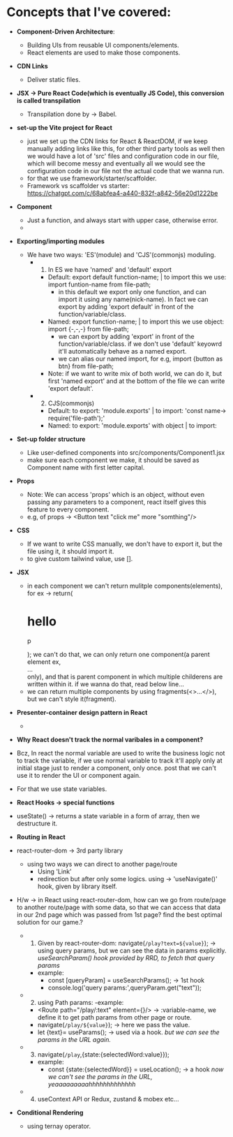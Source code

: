 # Concepts that I've covered:

- **Component-Driven Architecture**:

  - Building UIs from reusable UI components/elements.
  - React elements are used to make those components.

- **CDN Links**

  - Deliver static files.

- **JSX -> Pure React Code(which is eventually JS Code), this conversion is called transpilation**

  - Transpilation done by -> Babel.

- **set-up the Vite project for React**

  - just we set up the CDN links for React & ReactDOM, if we keep manually adding links like this, for other third party tools as well then we would have a lot of 'src' files and configuration code in our file, which will become messy and eventually all we would see the configuration code in our file not the actual code that we wanna run.
  - for that we use framework/starter/scaffolder.
  - Framework vs scaffolder vs starter: https://chatgpt.com/c/68abfea4-a440-832f-a842-56e20d1222be

- **Component**

  - Just a function, and always start with upper case, otherwise error.
  -

- **Exporting/importing modules**

  - We have two ways: 'ES'(module) and 'CJS'(commonjs) moduling.
    - 1. In ES we have 'named' and 'default' export
      - Default: export default function-name; | to import this we use: import funtion-name from file-path;
        - in this default we export only one function, and can import it using any name(nick-name). In fact we can export by adding 'export default' in front of the function/variable/class.
      - Named: export function-name; | to import this we use object: import {-,-,-} from file-path;
        - we can export by adding 'export' in front of the function/variable/class. if we don't use 'default' keyowrd it'll automatically behave as a named export.
        - we can alias our named import, for e.g, import {button as btn} from file-path;
      - Note: if we want to write mix of both world, we can do it, but first 'named export' and at the bottom of the file we can write 'export default'.
    - 2. CJS(commonjs)
      - Default: to export: 'module.exports' | to import: 'const name-> require('file-path');'
      - Named: to export: 'module.exports' with object | to import:

- **Set-up folder structure**

  - Like user-defined components into src/components/Component1.jsx
  - make sure each component we make, it should be saved as Component name with first letter capital.

- **Props**

  - Note: We can access 'props' which is an object, without even passing any parameters to a component, react itself gives this feature to every component.
  - e.g, of props -> <Button text "click me" more "somthing"/>

- **CSS**

  - If we want to write CSS manually, we don't have to export it, but the file using it, it should import it.
  - to give custom tailwind value, use [].

- **JSX**

  - in each component we can't return mulitple components(elements), for ex -> return(<h1>hello</h1> <p>p</P>); we can't do that, we can only return one component(a parent element ex, <div>...</div> only), and that is parent component in which multiple childerens are written within it. if we wanna do that, read below line...
  - we can return multiple components by using fragments(<>...</>), but we can't style it(fragment).

- **Presenter-container design pattern in React**

  -

- **Why React doesn't track the normal varibales in a component?**

- Bcz, In react the normal variable are used to write the business logic not to track the variable, if we use normal variable to track it'll apply only at initial stage just to render a component, only once. post that we can't use it to render the UI or component again.
- For that we use state variables.

- **React Hooks -> special functions**

- useState() -> returns a state variable in a form of array, then we destructure it.

- **Routing in React**
- react-router-dom -> 3rd party library

  - using two ways we can direct to another page/route
    - Using 'Link'
    - redirection but after only some logics. using -> 'useNavigate()' hook, given by library itself.

- H/w -> in React using react-router-dom, how can we go from route/page to another route/page with some data, so that we can access that data in our 2nd page which was passed from 1st page? find the best optimal solution for our game.?

  - 1. Given by react-router-dom: navigate(`/play?text=${value}`); -> using query params, but we can see the data in params explicitly.
       _useSearchParam() hook provided by RRD, to fetch that query params_

    - example:
      - const [queryParam] = useSearchParams(); -> 1st hook
      - console.log('query params:',queryParam.get("text"));

  - 2. using Path params: 
    -example:
      - <Route path="/play/:text" element={<PlayGame/>}/> -> :variable-name, we define it to get path params from other page or route.
      - navigate(`/play/${value}`); -> here we pass the value.
      - let {text}= useParams(); -> used via a hook.
      *but we can see the params in the URL again.*

  - 3. navigate(`/play`,{state:{selectedWord:value}});
    - example:
      - const {state:{selectedWord}} = useLocation(); -> a hook
      *now we can't see the params in the URL, yeaaaaaaaaahhhhhhhhhhhhh*

  - 4. useContext API or Redux, zustand & mobex etc...



- **Conditional Rendering**
  - using ternay operator.

